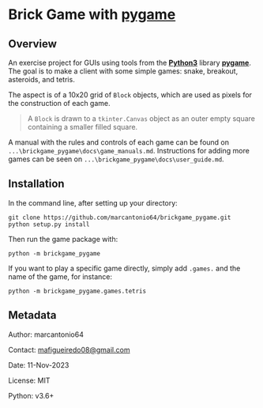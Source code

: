 # Brick Game with [pygame](https://www.pygame.org/)

## Overview
An exercise project for GUIs using tools from the [**Python3**](https://www.python.org/)
library [**pygame**](https://www.pygame.org/).
The goal is to make a client with some simple games: snake, breakout,
asteroids, and tetris.

The aspect is of a 10x20 grid of `Block` objects, which are used
as pixels for the construction of each game.

> A `Block` is drawn to a `tkinter.Canvas` object as an outer
empty square containing a smaller filled square.

A manual with the rules and controls of each game can be found on
`...\brickgame_pygame\docs\game_manuals.md`. Instructions for adding more games can
be seen on `...\brickgame_pygame\docs\user_guide.md`.

## Installation
In the command line, after setting up your directory:

```shell
git clone https://github.com/marcantonio64/brickgame_pygame.git
python setup.py install
```

Then run the game package with:

```shell
python -m brickgame_pygame
```

If you want to play a specific game directly, simply add `.games.` and
the name of the game, for instance:

```shell
python -m brickgame_pygame.games.tetris
```

## Metadata
Author: marcantonio64

Contact: mafigueiredo08@gmail.com

Date: 11-Nov-2023

License: MIT

Python: v3.6+